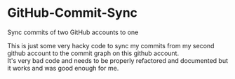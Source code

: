 # GitHub-Commit-Sync
Sync commits of two GitHub accounts to one

This is just some very hacky code to sync my commits from my second github account to the commit graph on this github account. <br>
It's very bad code and needs to be properly refactored and documented but it works and was good enough for me.
